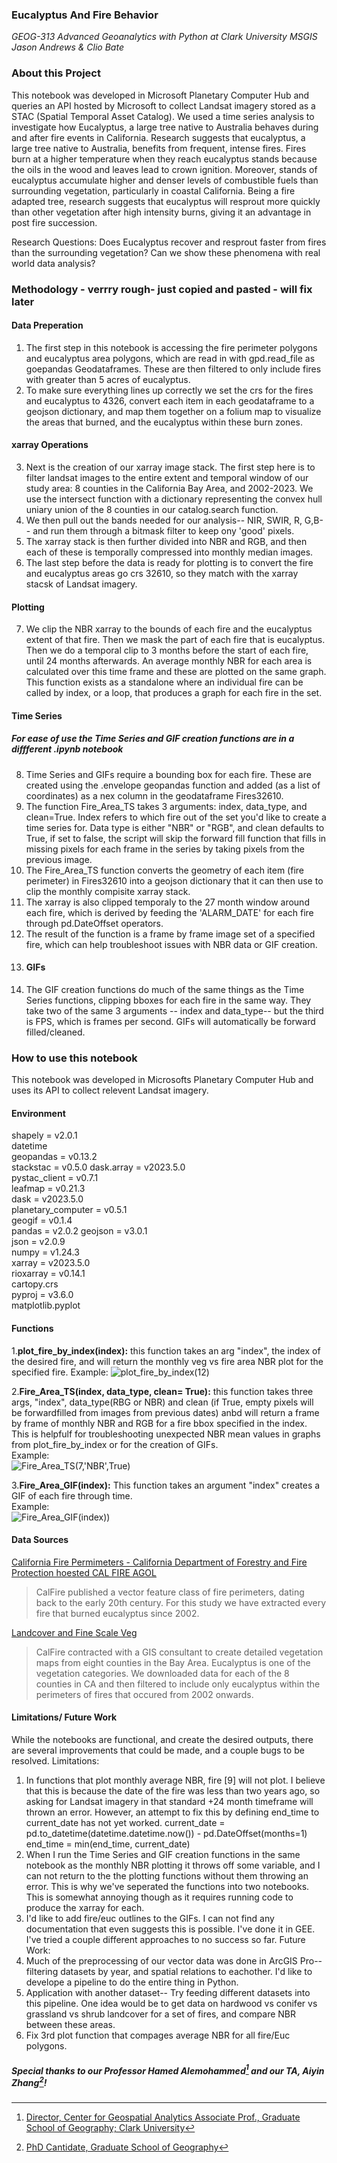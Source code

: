 ### **Eucalyptus And Fire Behavior**
*GEOG-313 Advanced Geoanalytics with Python at Clark University MSGIS*   
*Jason Andrews & Clio Bate*

### About this Project
This notebook was developed in Microsoft Planetary Computer Hub and queries an API hosted by Microsoft to collect Landsat imagery stored as a STAC (Spatial Temporal Asset Catalog).
We used a time series analysis to investigate how Eucalyptus, a large tree native to Australia behaves during and after fire events in California. Research suggests that eucalyptus, a large tree native to Australia, benefits from frequent, intense fires. Fires burn at a higher temperature when they reach eucalyptus stands because the oils in the wood and leaves lead to crown ignition. Moreover, stands of eucalyptus accumulate higher and denser levels of combustible fuels than surrounding vegetation, particularly in coastal California.
Being a fire adapted tree, research suggests that eucalyptus will resprout more quickly than other vegetation after high intensity burns, giving it an advantage in post fire succession. 

Research Questions:
Does Eucalyptus recover and resprout faster from fires than the surrounding vegetation?
Can we show these phenomena with real world data analysis?


### Methodology  - verrry rough- just copied and pasted - will fix later
#### Data Preperation 
1. The first step in this notebook is accessing the fire perimeter polygons and eucalyptus area polygons, which are read in with gpd.read_file as goepandas Geodataframes. These are then filtered to only include fires with greater than 5 acres of eucalyptus.
2. To make sure everything lines up correctly we set the crs for the fires and eucalyptus to 4326, convert each item in each geodataframe to a geojson dictionary, and map them together on a folium map to visualize the areas that burned, and the eucalyptus within these burn zones.
#### xarray Operations
3. Next is the creation of our xarray image stack. The first step here is to filter landsat images to the entire extent and temporal window of our study area: 8 counties in the California Bay Area, and 2002-2023. We use the intersect function with a dictionary representing the convex hull uniary union of the 8 counties in our catalog.search function. 
4. We then pull out the bands needed for our analysis-- NIR, SWIR, R, G,B-- and run them through a bitmask filter to keep ony 'good' pixels.
5. The xarray stack is then further divided into NBR and RGB, and then each of these is temporally compressed into monthly median images.
6. The last step before the data is ready for plotting is to convert the fire and eucalyptus areas go crs 32610, so they match with the xarray stacsk of Landsat imagery.
#### Plotting
7. We clip the NBR xarray to the bounds of each fire and the eucalyptus extent of that fire. Then we mask the part of each fire that is eucalyptus. Then we do a temporal clip to 3 months before the start of each fire, until 24 months afterwards. An average monthly NBR for each area is calculated over this time frame and these are plotted on the same graph. This function exists as a standalone where an individual fire can be called by index, or a loop, that produces a graph for each fire in the set.
#### Time Series
##### For ease of use the Time Series and GIF creation functions are in a diffferent .ipynb notebook
8. Time Series and GIFs require a bounding box for each fire. These are created using the .envelope geopandas function and added (as a list of coordinates) as a nex column in the geodataframe Fires32610.
9. The function Fire_Area_TS takes 3 arguments: index, data_type, and clean=True. Index refers to which fire out of the set you'd like to create a time series for. Data type is either "NBR" or "RGB", and clean defaults to True, if set to false, the script will skip the forward fill function that fills in missing pixels for each frame in the series by taking pixels from the previous image.
10. The Fire_Area_TS function converts the geometry of each item (fire perimeter) in Fires32610 into a geojson dictionary that it can then use to clip the monthly compisite xarray stack.
11. The xarray is also clipped temporaly to the 27 month window around each fire, which is derived by feeding the 'ALARM_DATE' for each fire through pd.DateOffset operators.
12. The result of the function is a frame by frame image set of a specified fire, which can help troubleshoot issues with NBR data or GIF creation.
13. #### GIFs
14. The GIF creation functions do much of the same things as the Time Series functions, clipping bboxes for each fire in the same way. They take two of the same 3 arguments -- index and data_type-- but the third is FPS, which is frames per second. GIFs will automatically be forward filled/cleaned.

### How to use this notebook
This notebook was developed in Microsofts Planetary Computer Hub and uses its API to collect relevent Landsat imagery.
#### Environment
shapely = v2.0.1    
datetime  
geopandas = v0.13.2  
stackstac = v0.5.0 
dask.array = v2023.5.0  
pystac_client = v0.7.1  
leafmap = v0.21.3  
dask = v2023.5.0  
planetary_computer = v0.5.1   
geogif = v0.1.4  
pandas = v2.0.2
geojson = v3.0.1  
json = v2.0.9  
numpy = v1.24.3  
xarray = v2023.5.0  
rioxarray = v0.14.1  
cartopy.crs  
pyproj = v3.6.0  
matplotlib.pyplot  

#### Functions
1.**plot_fire_by_index(index):** this function takes an arg "index", the index of the desired fire, and will return the monthly veg vs fire area NBR plot for the specified fire. Example: 
![plot_fire_by_index(12)](https://github.com/cvbate/geog313_finalproject/blob/25e5adec061983f7d14ca93135d9d6e404798973/example_images/plot_fire_by_index_example.png)  

2.**Fire_Area_TS(index, data_type, clean= True):**  this function takes three args, "index", data_type(RBG or NBR) and clean (if True, empty pixels will be forwardfilled from images from previous dates) anbd will return a frame by frame of monthly NBR and RGB for a fire bbox specified in the index. This is helpfulf for troubleshooting unexpected NBR mean values in graphs from plot_fire_by_index or for the creation of GIFs.  
Example:   
![Fire_Area_TS(7,'NBR',True)](https://github.com/cvbate/geog313_finalproject/blob/d32a3f0d578e5762b55de41c25ba5f79d234dac6/example_images/Fire_area_TS_example.png)  

3.**Fire_Area_GIF(index):** This function takes an argument "index" creates a GIF of each fire through time.  
Example:  
![Fire_Area_GIF(index))]() 

#### Data Sources
[California Fire Permimeters - California Department of Forestry and Fire Protection hoested CAL FIRE AGOL](https://gis.data.ca.gov/maps/e3802d2abf8741a187e73a9db49d68fe)  
> CalFire published a vector feature class of fire perimeters, dating back to the early 20th century. For this study we have extracted every fire that burned eucalyptus since 2002.
  
[Landcover and Fine Scale Veg](https://pacificvegmap.org/data-downloads/)  
> CalFire contracted with a GIS consultant to create detailed vegetation maps from eight counties in the Bay Area. Eucalyptus is one of the vegetation categories. We downloaded data for each of the 8 counties in CA and then filtered to include only eucalyptus within the perimeters of fires that occured from 2002 onwards.


#### Limitations/ Future Work
While the notebooks are functional, and create the desired outputs, there are several improvements that could be made, and a couple bugs to be resolved.
Limitations:
1. In functions that plot monthly average NBR, fire [9] will not plot. I believe that this is because the date of the fire was less than two years ago, so asking for Landsat imagery in that standard +24 month timeframe will thrown an error. However, an attempt to fix this by defining end_time to current_date has not yet worked.
   current_date = pd.to_datetime(datetime.datetime.now()) - pd.DateOffset(months=1)
   end_time = min(end_time, current_date)
2. When I run the Time Series and GIF creation functions in the same notebook as the monthly NBR plotting it throws off some variable, and I can not return to the the plotting functions without them throwing an error. This is why we've seperated the functions into two notebooks. This is somewhat annoying though as it requires running code to produce the xarray for each.
3. I'd like to add fire/euc outlines to the GIFs. I can not find any documentation that even suggests this is possible. I've done it in GEE. I've tried a couple different approaches to no success so far. 
Future Work:
1. Much of the preprocessing of our vector data was done in ArcGIS Pro-- filtering datasets by year, and spatial relations to eachother. I'd like to develope a pipeline to do the entire thing in Python.
2. Application with another dataset-- Try feeding different datasets into this pipeline. One idea would be to get data on hardwood vs conifer vs grassland vs shrub landcover for a set of fires, and compare NBR between these areas. 
3. Fix 3rd plot function that compages average NBR for all fire/Euc polygons. 

##### Special thanks to our Professor Hamed Alemohammed[^1] and our TA, Aiyin Zhang[^2]!
  
[^1]: [Director, Center for Geospatial Analytics Associate Prof., Graduate School of Geography; Clark University](https://github.com/HamedAlemo)
[^2]: [PhD Cantidate, Graduate School of Geography](https://github.com/zay1996)
